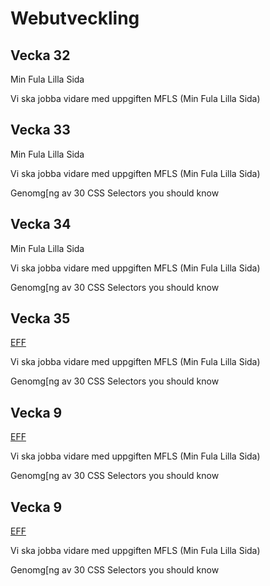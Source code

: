 <!-- title -->
# Webutveckling
<!-- id="weuweb01" -->

<!-- week 32 -->
## Vecka 32
<!-- id="9b3610b0-62a5-4697-a8e3-b3286814ac54" -->
<!-- assignments -->
Min Fula Lilla Sida
<!-- content -->
Vi ska jobba vidare med uppgiften MFLS (Min Fula Lilla Sida)

<!-- week 33 -->
## Vecka 33
<!-- id="9b3610b0-62a5-4697-a8e3-b3286814ac53" -->
<!-- assignments -->
Min Fula Lilla Sida
<!-- content -->
Vi ska jobba vidare med uppgiften MFLS (Min Fula Lilla Sida)

Genomg[ng av 30 CSS Selectors you should know

<!-- week 34 -->
## Vecka 34
<!-- id="9b3610b0-62a5-4697-a8e3-b3286814ac52" -->
<!-- assignments -->
Min Fula Lilla Sida
<!-- content -->
Vi ska jobba vidare med uppgiften MFLS (Min Fula Lilla Sida)

Genomg[ng av 30 CSS Selectors you should know

<!-- week 35 -->
## Vecka 35
<!-- id="9b3610b0-62a5-4697-a8e3-b3286814ac51" -->
<!-- assignments -->
[EFF](https://eff.org)
<!-- content -->
Vi ska jobba vidare med uppgiften MFLS (Min Fula Lilla Sida)

Genomg[ng av 30 CSS Selectors you should know

<!-- week 9 -->
## Vecka 9
<!-- id="" -->
<!-- assignments -->
[EFF](https://eff.org)
<!-- content -->
Vi ska jobba vidare med uppgiften MFLS (Min Fula Lilla Sida)

Genomg[ng av 30 CSS Selectors you should know

<!-- week 9 -->
## Vecka 9
<!-- assignments -->
[EFF](https://eff.org)
<!-- content -->
Vi ska jobba vidare med uppgiften MFLS (Min Fula Lilla Sida)

Genomg[ng av 30 CSS Selectors you should know
